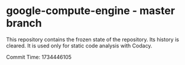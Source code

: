 # google-compute-engine - master branch

This repository contains the frozen state of the repository.
Its history is cleared. It is used only for static code
analysis with Codacy.

Commit Time: 1734446105